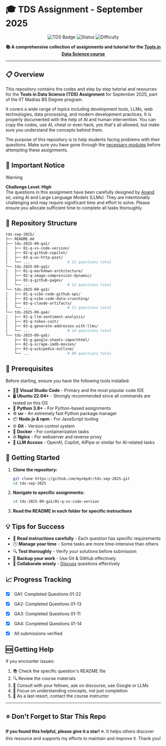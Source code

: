 # 🎓 TDS Assignment - September 2025

<div align="center">

![TDS Badge](https://img.shields.io/badge/TDS-September%202025-blue?style=for-the-badge)
![Status](https://img.shields.io/badge/Status-Active-green?style=for-the-badge)
![Difficulty](https://img.shields.io/badge/Difficulty-Challenging-red?style=for-the-badge)

**📚 A comprehensive collection of assignments and tutorial for the [Tools in Data Science course](https://tds.s-anand.net/#/)**

</div>

---

## 📋 Overview

This repository contains the codes and step by step tutorial and resources for the **Tools in Data Science (TDS) Assignment** for September 2025, part of the IIT Madras BS Degree program.

It covers a wide range of topics including development tools, LLMs, web technologies, data processing, and modern development practices. It is properly documented with the help of AI and human intervention. You can copy the codes, use AI, cheat or even hack, yes that's all allowed, but make sure you understand the concepts behind them.

The purpose of this repository is to help students facing problems with their questions. Make sure you have gone through the [necessary modules](https://tds.s-anand.net/#/) before attempting these assignments.

## 🚨 Important Notice

> [!WARNING]  
> **Challenge Level: High**  
> The questions in this assignment have been carefully designed by [Anand](https://github.com/sanand0) sir, using AI and Large Language Models (LLMs). They are intentionally challenging and may require significant time and effort to solve. Please ensure you allocate sufficient time to complete all tasks thoroughly.

## 📁 Repository Structure

```bash
tds-sep-2025/
├── README.md
├── tds-2025-09-ga1/
│   ├── 01-q-vs-code-version/
│   ├── 02-q-github-copilot/
│   ├── 03-q-uv-http-post/
│   └── ...                 # 22 questions total
└── tds-2025-09-ga2/
│   ├── 01-q-markdown-architecture/
│   ├── 02-q-image-compression-dynamic/
│   ├── 03-q-github-pages/
│   └── ...                 # 13 questions total
└── tds-2025-09-ga3/
│   ├── 01-q-vibe-code-github-api/
│   ├── 02-q-vibe-code-data-crunching/
│   ├── 03-q-claude-artifacts/
│   └── ...                 # 11 questions total
└── tds-2025-09-ga4/
│   ├── 01-q-llm-sentiment-analysis/
│   ├── 02-q-token-cost/
│   ├── 03-q-generate-addresses-with-llms/
│   └── ...                 # 14 questions total
└── tds-2025-09-ga5/
    ├── 01-g-google-sheets-importhtml/
    ├── 02-q-scrape-imdb-movies/
    ├── 03-q-wikipedia-outline/
    └── ...                 # 09 questions total
```

## 🔧 Prerequisites

Before starting, ensure you have the following tools installed:

- 👩‍💻 **Visual Studio Code** - Primary and the most popular code IDE
- 🖥️ **Ubuntu 22.04+** - Strongly recommended since all commands are tested on this OS
- 🐍 **Python 3.8+** - For Python-based assignments
- ⚙️ **uv** - An extremely fast Python package manager
- 📦 **Node.js & npm** - For JavaScript tooling
- 🌐 **Git** - Version control system
- 🐳 **Docker** - For containerization tasks
- 🌐 **Nginx** - For webserver and reverse proxy
- 🤖 **LLM Access** - OpenAI, Copilot, AIPipe or similar for AI-related tasks

## 🚀 Getting Started

1. **Clone the repository:**

   ```bash
   git clone https://github.com/mynkpdr/tds-sep-2025.git
   cd tds-sep-2025
   ```

2. **Navigate to specific assignments:**

   ```bash
   cd tds-2025-09-ga1/01-q-vs-code-version
   ```

3. **Read the README in each folder for specific instructions**

## 💡 Tips for Success

- 📖 **Read instructions carefully** - Each question has specific requirements
- 🕒 **Manage your time** - Some tasks are more time-intensive than others
- 🔍 **Test thoroughly** - Verify your solutions before submission
- 💾 **Backup your work** - Use Git & GitHub effectively
- 🤝 **Collaborate wisely** - [Discuss](https://github.com/mynkpdr/tds-sep-2025/discussions) questions effectively

## 📈 Progress Tracking

- [x]  GA1: Completed Questions 01-22
- [x]  GA2: Completed Questions 01-13
- [x]  GA3: Completed Questions 01-11
- [x]  GA4: Completed Questions 01-14

- [x]  All submissions verified

## 🆘 Getting Help

If you encounter issues:

1. 📚 Check the specific question's README file
2. 🔍 Review the course materials
3. 💬 Consult with your fellows, ask on discourse, use Google or LLMs
4. 🎯 Focus on understanding concepts, not just completion
5. 📧 As a last resort, contact the course instructor

---

## ⭐ Don't Forget to Star This Repo

**If you found this helpful, please give it a star! ⭐**. It helps others discover this resource and supports my efforts to maintain and improve it. Thank you!
